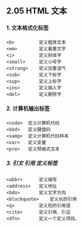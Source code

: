 ## 2.05 HTML 文本


#### 1. 文本格式化标签

```
<b>	        定义粗体文本
<em>	    定义着重文字
<i>	        定义斜体字
<small>	    定义小号字
<strong>	定义加重语气
<sub>	    定义下标字
<sup>	    定义上标字
<ins>	    定义插入字
<del>	    定义删除字
```

#### 2. 计算机输出标签
```
<code>	定义计算机代码
<kbd>	定义键盘码
<samp>	定义计算机代码样本
<var>	定义变量
<pre>	定义预格式文本
```

##### 3. 引文 引用 定义标签
```
<abbr>	    定义缩写
<address>	定义地址
<bdo>    	定义文字方向
<blockquote>	定义长的引用
<q>	        定义短的引用语
<cite>	    定义引用、引证
<dfn>	    定义一个定义项目。
```